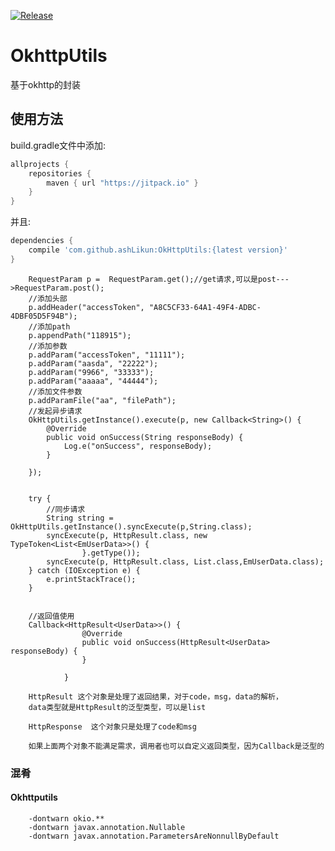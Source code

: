[![Release](https://jitpack.io/v/ashLikun/OkHttpUtils.svg)](https://jitpack.io/#ashLikun/OkHttpUtils)


# **OkhttpUtils**
基于okhttp的封装
## 使用方法

build.gradle文件中添加:
```gradle
allprojects {
    repositories {
        maven { url "https://jitpack.io" }
    }
}
```
并且:

```gradle
dependencies {
    compile 'com.github.ashLikun:OkHttpUtils:{latest version}'
}
```
        RequestParam p =  RequestParam.get();//get请求,可以是post--->RequestParam.post();
        //添加头部
        p.addHeader("accessToken", "A8C5CF33-64A1-49F4-ADBC-4DBF05D5F94B");
        //添加path
        p.appendPath("118915");
        //添加参数
        p.addParam("accessToken", "11111");
        p.addParam("aasda", "22222");
        p.addParam("9966", "33333");
        p.addParam("aaaaa", "44444");
        //添加文件参数
        p.addParamFile("aa", "filePath");
        //发起异步请求
        OkHttpUtils.getInstance().execute(p, new Callback<String>() {
            @Override
            public void onSuccess(String responseBody) {
                Log.e("onSuccess", responseBody);
            }

        });

        
        try {
            //同步请求
            String string = OkHttpUtils.getInstance().syncExecute(p,String.class);
            syncExecute(p, HttpResult.class, new TypeToken<List<EmUserData>>() {
                    }.getType());
            syncExecute(p, HttpResult.class, List.class,EmUserData.class);
        } catch (IOException e) {
            e.printStackTrace();
        }
        
        
        //返回值使用
        Callback<HttpResult<UserData>>() {
                    @Override
                    public void onSuccess(HttpResult<UserData> responseBody) {
                    }
        
                }
                
        HttpResult 这个对象是处理了返回结果，对于code，msg，data的解析，
        data类型就是HttpResult的泛型类型，可以是list

        HttpResponse  这个对象只是处理了code和msg
        
        如果上面两个对象不能满足需求，调用者也可以自定义返回类型，因为Callback是泛型的
### 混肴
#### Okhttputils
        -dontwarn okio.**
        -dontwarn javax.annotation.Nullable
        -dontwarn javax.annotation.ParametersAreNonnullByDefault

